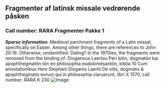 ## Fragmenter af latinsk missale vedrørende påsken

### Call number: RARA Fragmenter Pakke 1
***Sparse information***: Medieval parchment fragments of a Latin missal, specifically on Easter. Among other things, there are references to John 20:19. Otherwise, unidentified. Dating?
In the 1970ies, the fragments were removed from the binding of: Diogenous Laertou Peri biōn, dogmatōn kai apophthegmatōn tōn en philosophia eudokimēsantōn, biblia 10 Cum annotationibus Henr.Stephani Diogenis Laertii De vitis, dogmatis & apophthegmatis eorum qui in philosophia claruerunt, libri X 
1570, call number: RARA K 230
![Image](https://github.com/kristinbourassa/Rara/blob/master/JPEG/RARA-%20fragmenter-pakke-1_001.jpg)
